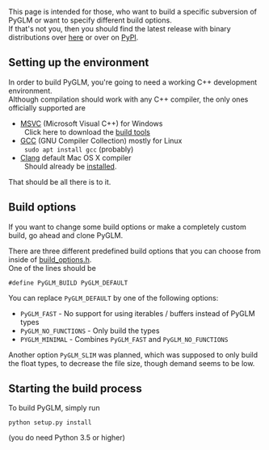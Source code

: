 [//]: # (generated using SlashBack 0.2.0)

This page is intended for those, who want to build a specific subversion of PyGLM or want to specify different build options\.  
If that's not you, then you should find the latest release with binary distributions over [here](https://github.com/Zuzu-Typ/PyGLM/releases/latest) or over on [PyPI](https://pypi.org/project/PyGLM/)\.  
  
  
##  Setting up the environment  
In order to build PyGLM, you're going to need a working C\+\+ development environment\.&nbsp;&nbsp;  
Although compilation should work with any C\+\+ compiler, the only ones officially supported are&nbsp;&nbsp;  
  
*  [MSVC](https://en.wikipedia.org/wiki/Microsoft_Visual_C%2B%2B) \(Microsoft Visual C\+\+\) for Windows  
&nbsp;&nbsp;Click here to download the [build tools](https://visualstudio.microsoft.com/thank-you-downloading-visual-studio/?sku=BuildTools&rel=16)  
*  [GCC](https://gcc.gnu.org/) \(GNU Compiler Collection\) mostly for Linux   
&nbsp;&nbsp;``` sudo apt install gcc ``` \(probably\)  
*  [Clang](https://clang.llvm.org/get_started.html) default Mac OS X compiler   
&nbsp;&nbsp;Should already be [installed](https://www.ics.uci.edu/~pattis/common/handouts/macclion/clang.html)\.  
  
That should be all there is to it\.  
  
##  Build options   
If you want to change some build options or make a completely custom build, go ahead and clone PyGLM\.  
  
There are three different predefined build options that you can choose from inside of [build\_options\.h](https://github.com/Zuzu-Typ/PyGLM/blob/master/build_options.h)\.&nbsp;&nbsp;  
One of the lines should be&nbsp;&nbsp;  
``` 
#define PyGLM_BUILD PyGLM_DEFAULT
 ```   
You can replace ``` PyGLM_DEFAULT ``` by one of the following options:&nbsp;&nbsp;  
  
*  ``` PyGLM_FAST ``` \- No support for using iterables / buffers instead of PyGLM types&nbsp;&nbsp;  
*  ``` PyGLM_NO_FUNCTIONS ``` \- Only build the types&nbsp;&nbsp;  
*  ``` PYGLM_MINIMAL ``` \- Combines ``` PyGLM_FAST ``` and ``` PyGLM_NO_FUNCTIONS ```  
  
Another option ``` PyGLM_SLIM ``` was planned, which was supposed to only build the float types, to decrease the file size, though demand seems to be low\.  
  
## Starting the build process  
To build PyGLM, simply run&nbsp;&nbsp;  
``` 
python setup.py install
 ```  
\(you do need Python 3\.5 or higher\)